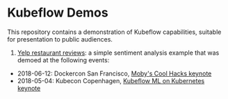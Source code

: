 # Kubeflow Demos

This repository contains a demonstration of Kubeflow capabilities, suitable for
presentation to public audiences.

1. [Yelp restaurant reviews](yelp_demo/): a simple sentiment analysis example
that was demoed at the following events:
  * 2018-06-12: Dockercon San Francisco, [Moby's Cool Hacks keynote](https://youtu.be/RnWXOAplvjY?t=19m29s)
  * 2018-05-04: Kubecon Copenhagen, [Kubeflow ML on Kubernetes keynote](https://www.youtube.com/watch?v=I6iMznIYwM8)


